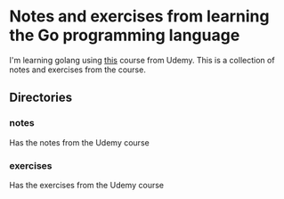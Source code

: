 # Notes and exercises from learning the Go programming language

I'm learning golang using [this](https://www.udemy.com/course/learn-how-to-code/) course from Udemy. This is a collection
of notes and exercises from the course.

## Directories

### notes

Has the notes from the Udemy course

### exercises

Has the exercises from the Udemy course